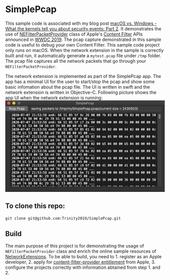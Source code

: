 # SimplePcap

This sample code is associated with my blog post [macOS vs. Windows - What the kernels tell you about security events: Part 2](https://www.elastic.co/blog/macos-windows-what-kernels-tell-you-about-security-events-part-2). It demonstrates the use of [NEFilterPacketProvider](https://developer.apple.com/documentation/networkextension/nefilterpacketprovider?language=objc) class of Apple's [Content Filter](https://developer.apple.com/documentation/networkextension/content_filter_providers?language=objc#topics) APIs announced in [WWDC 2019](https://developer.apple.com/videos/play/wwdc2019/714). The pcap capture demonstrated in this sample code is useful to debug your own Content Filter. This sample code project only runs on macOS. When the network extension in the sample is correctly built and run, it automatically generate a `mytest.pcap` file under `/tmp` folder. The pcap file captures all the network packets that go through your `NEFilterPacketProvider`.

The network extension is implemented as part of the SimplePcap app. The app has a minimal UI for the user to start/stop the pcap and show some basic infomation about the pcap file. The UI is written in swift and the network extension is written in Objective-C. Following picture shows the app UI when the network extension is running:
<img src="./SimplePcap.png">

## To clone this repo:
```
git clone git@github.com:Trinity2019/SimplePcap.git
```

## Build

The main purpose of this project is for demonstrating the usage of `NEFilterPacketProvider` class and enrich the online sample resources of [NetworkExtensions](https://developer.apple.com/documentation/networkextension?language=objc).  To be able to build, you need to 1. register as an Apple developer, 2. apply for [content-filter-provider entitlement](https://developer.apple.com/documentation/bundleresources/entitlements/com_apple_developer_networking_networkextension?language=objc) from Apple, 3. configure the projects correctly with information abtained from step 1. and 2.

